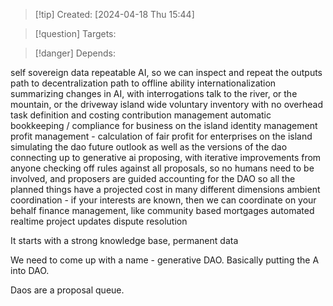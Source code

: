
>[!tip] Created: [2024-04-18 Thu 15:44]

>[!question] Targets: 

>[!danger] Depends: 

self sovereign data
repeatable AI, so we can inspect and repeat the outputs
path to decentralization
path to offline ability
internationalization
summarizing changes in AI, with interrogations
talk to the river, or the mountain, or the driveway
island wide voluntary inventory with no overhead
task definition and costing
contribution management
automatic bookkeeping / compliance for business on the island
identity management
profit management - calculation of fair profit for enterprises on the island
simulating the dao future outlook as well as the versions of the dao
connecting up to 
generative ai proposing, with iterative improvements from anyone
checking off rules against all proposals, so no humans need to be involved, and proposers are guided
accounting for the DAO so all the planned things have a projected cost in many different dimensions
ambient coordination - if your interests are known, then we can coordinate on your behalf
finance management, like community based mortgages
automated realtime project updates
dispute resolution



It starts with a strong knowledge base, permanent data

We need to come up with a name - generative DAO.  Basically putting the A into DAO.

Daos are a proposal queue.
